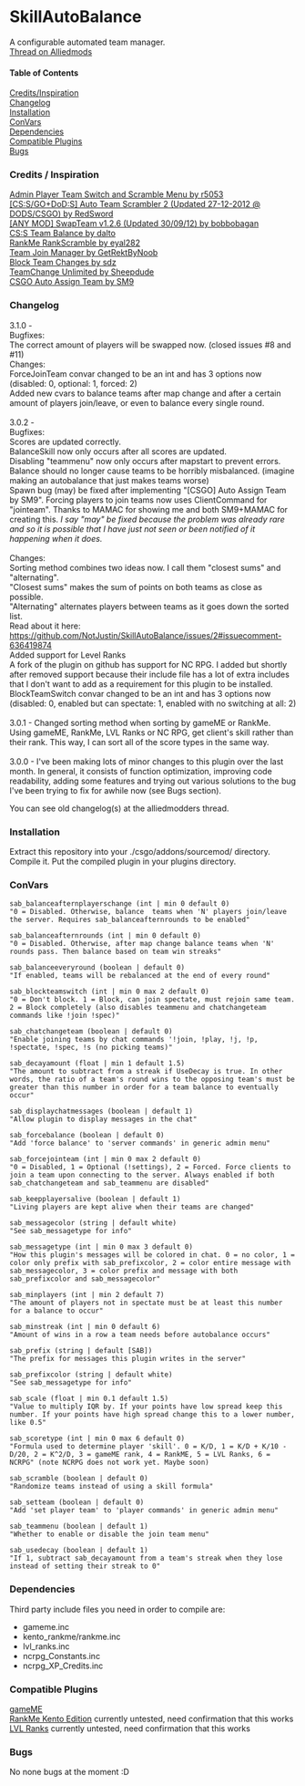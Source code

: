 # SkillAutoBalance
A configurable automated team manager.<br>
[Thread on Alliedmods](https://forums.alliedmods.net/showthread.php?t=316478)

#### Table of Contents
[Credits/Inspiration](https://github.com/NotJustin/SkillAutoBalance/blob/master/README.md#credits--inspiration)<br>
[Changelog](https://github.com/NotJustin/SkillAutoBalance/blob/master/README.md#changelog)<br>
[Installation](https://github.com/NotJustin/SkillAutoBalance/blob/master/README.md#installation)<br>
[ConVars](https://github.com/NotJustin/SkillAutoBalance/blob/master/README.md#convars)<br>
[Dependencies](https://github.com/NotJustin/SkillAutoBalance/blob/master/README.md#dependencies)<br>
[Compatible Plugins](https://github.com/NotJustin/SkillAutoBalance/blob/master/README.md#compatible-plugins)<br>
[Bugs](https://github.com/NotJustin/SkillAutoBalance/blob/master/README.md#bugs)<br>

### Credits / Inspiration
[Admin Player Team Switch and Scramble Menu by r5053](https://forums.alliedmods.net/showthread.php?p=549446)<br>
[[CS:S/GO+DoD:S] Auto Team Scrambler 2 (Updated 27-12-2012 @ DODS/CSGO) by RedSword](https://forums.alliedmods.net/showthread.php?p=1685854)<br>
[[ANY MOD] SwapTeam v1.2.6 (Updated 30/09/12) by bobbobagan](https://forums.alliedmods.net/showthread.php?p=859951)<br>
[CS:S Team Balance by dalto](https://forums.alliedmods.net/showthread.php?p=515853)<br>
[RankMe RankScramble by eyal282](https://forums.alliedmods.net/showpost.php?p=2641877&postcount=607)<br>
[Team Join Manager by GetRektByNoob](https://forums.alliedmods.net/showthread.php?p=2658904)<br>
[Block Team Changes by sdz](https://forums.alliedmods.net/showpost.php?p=2422410&postcount=2)<br>
[TeamChange Unlimited by Sheepdude](https://forums.alliedmods.net/showthread.php?p=1877187)<br>
[CSGO Auto Assign Team by SM9](https://forums.alliedmods.net/showthread.php?t=321314)

### Changelog
3.1.0 - <br>
Bugfixes: <br>
The correct amount of players will be swapped now. (closed issues #8 and #11)<br>
Changes: <br>
ForceJoinTeam convar changed to be an int and has 3 options now (disabled: 0, optional: 1, forced: 2) <br>
Added new cvars to balance teams after map change and after a certain amount of players join/leave, or even to balance every single round.<br>
<br>
3.0.2 - <br>
Bugfixes:<br>
Scores are updated correctly.<br>
BalanceSkill now only occurs after all scores are updated.<br>
Disabling "teammenu" now only occurs after mapstart to prevent errors.<br>
Balance should no longer cause teams to be horribly misbalanced. (imagine making an autobalance that just makes teams worse)<br>
Spawn bug (may) be fixed after implementing "[CSGO] Auto Assign Team by SM9". Forcing players to join teams now uses ClientCommand for "jointeam". Thanks to MAMAC for showing me and both SM9+MAMAC for creating this. *I say "may" be fixed because the problem was already rare and so it is possible that I have just not seen or been notified of it happening when it does.*<br>
<br>
Changes:<br>
Sorting method combines two ideas now. I call them "closest sums" and "alternating".<br>
"Closest sums" makes the sum of points on both teams as close as possible.<br>
"Alternating" alternates players between teams as it goes down the sorted list.<br>
Read about it here: https://github.com/NotJustin/SkillAutoBalance/issues/2#issuecomment-636419874<br>
Added support for Level Ranks<br>
A fork of the plugin on github has support for NC RPG. I added but shortly after removed support because their include file has a lot of extra includes that I don't want to add as a requirement for this plugin to be installed.<br>
BlockTeamSwitch convar changed to be an int and has 3 options now (disabled: 0, enabled but can spectate: 1, enabled with no switching at all: 2)<br>
<br>
3.0.1 - Changed sorting method when sorting by gameME or RankMe.<br>
Using gameME, RankMe, LVL Ranks or NC RPG, get client's skill rather than their rank. This way, I can sort all of the score types in the same way.<br>
<br>
3.0.0 - I've been making lots of minor changes to this plugin over the last month. In general, it consists of function optimization, improving code readability, adding some features and trying out various solutions to the bug I've been trying to fix for awhile now (see Bugs section).

You can see old changelog(s) at the alliedmodders thread.

### Installation
Extract this repository into your ./csgo/addons/sourcemod/ directory.
Compile it.
Put the compiled plugin in your plugins directory.

### ConVars
```
sab_balanceafternplayerschange (int | min 0 default 0)
"0 = Disabled. Otherwise, balance  teams when 'N' players join/leave the server. Requires sab_balanceafternrounds to be enabled"

sab_balanceafternrounds (int | min 0 default 0)
"0 = Disabled. Otherwise, after map change balance teams when 'N' rounds pass. Then balance based on team win streaks"

sab_balanceeveryround (boolean | default 0)
"If enabled, teams will be rebalanced at the end of every round"

sab_blockteamswitch (int | min 0 max 2 default 0)
"0 = Don't block. 1 = Block, can join spectate, must rejoin same team. 2 = Block completely (also disables teammenu and chatchangeteam commands like !join !spec)"

sab_chatchangeteam (boolean | default 0)
"Enable joining teams by chat commands '!join, !play, !j, !p, !spectate, !spec, !s (no picking teams)"

sab_decayamount (float | min 1 default 1.5)
"The amount to subtract from a streak if UseDecay is true. In other words, the ratio of a team's round wins to the opposing team's must be greater than this number in order for a team balance to eventually occur"

sab_displaychatmessages (boolean | default 1) 
"Allow plugin to display messages in the chat"

sab_forcebalance (boolean | default 0)
"Add 'force balance' to 'server commands' in generic admin menu"

sab_forcejointeam (int | min 0 max 2 default 0)
"0 = Disabled, 1 = Optional (!settings), 2 = Forced. Force clients to join a team upon connecting to the server. Always enabled if both sab_chatchangeteam and sab_teammenu are disabled"

sab_keepplayersalive (boolean | default 1)
"Living players are kept alive when their teams are changed"

sab_messagecolor (string | default white)
"See sab_messagetype for info"

sab_messagetype (int | min 0 max 3 default 0)
"How this plugin's messages will be colored in chat. 0 = no color, 1 = color only prefix with sab_prefixcolor, 2 = color entire message with sab_messagecolor, 3 = color prefix and message with both sab_prefixcolor and sab_messagecolor"

sab_minplayers (int | min 2 default 7)
"The amount of players not in spectate must be at least this number for a balance to occur"

sab_minstreak (int | min 0 default 6)
"Amount of wins in a row a team needs before autobalance occurs"

sab_prefix (string | default [SAB])
"The prefix for messages this plugin writes in the server"

sab_prefixcolor (string | default white)
"See sab_messagetype for info"

sab_scale (float | min 0.1 default 1.5)
"Value to multiply IQR by. If your points have low spread keep this number. If your points have high spread change this to a lower number, like 0.5"

sab_scoretype (int | min 0 max 6 default 0)
"Formula used to determine player 'skill'. 0 = K/D, 1 = K/D + K/10 - D/20, 2 = K^2/D, 3 = gameME rank, 4 = RankME, 5 = LVL Ranks, 6 = NCRPG" (note NCRPG does not work yet. Maybe soon)

sab_scramble (boolean | default 0)
"Randomize teams instead of using a skill formula"

sab_setteam (boolean | default 0)
"Add 'set player team' to 'player commands' in generic admin menu"

sab_teammenu (boolean | default 1)
"Whether to enable or disable the join team menu"

sab_usedecay (boolean | default 1)
"If 1, subtract sab_decayamount from a team's streak when they lose instead of setting their streak to 0"
 ```

### Dependencies
Third party include files you need in order to compile are:
 * gameme.inc
 * kento_rankme/rankme.inc
 * lvl_ranks.inc
 * ncrpg_Constants.inc
 * ncrpg_XP_Credits.inc
 
### Compatible Plugins
[gameME](https://www.gameme.com/)<br>
[RankMe Kento Edition](https://forums.alliedmods.net/showthread.php?t=290063) currently untested, need confirmation that this works<br>
[LVL Ranks](https://github.com/levelsranks/levels-ranks-core) currently untested, need confirmation that this works

### Bugs

No none bugs at the moment :D
